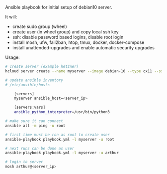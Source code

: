 Ansible playbook for initial setup of debian10 server.

It will:

- create sudo group (wheel)
- create user (in wheel group) and copy local ssh key
- ssh: disable password based logins, disable root login
- install mosh, ufw, fail2ban, htop, tmux, docker, docker-compose
- install unattended-upgrades and enable automatic security upgrades

Usage:

```sh
# create server (example hetzner)
hcloud server create --name myserver --image debian-10 --type cx11 --ssh-key 123

# update ansible inventory
# /etc/ansible/hosts

    [servers]
    myserver ansible_host=<server_ip>

    [servers:vars]
    ansible_python_interpreter=/usr/bin/python3

# make sure it can connect
ansible all -m ping -u root

# first time must be ron as root to create user
ansible-playbook playbook.yml -l myserver -u root

# next runs can be done as user
ansible-playbook playbook.yml -l myserver -u arthur

# login to server
mosh arthur@<server_ip>
```
